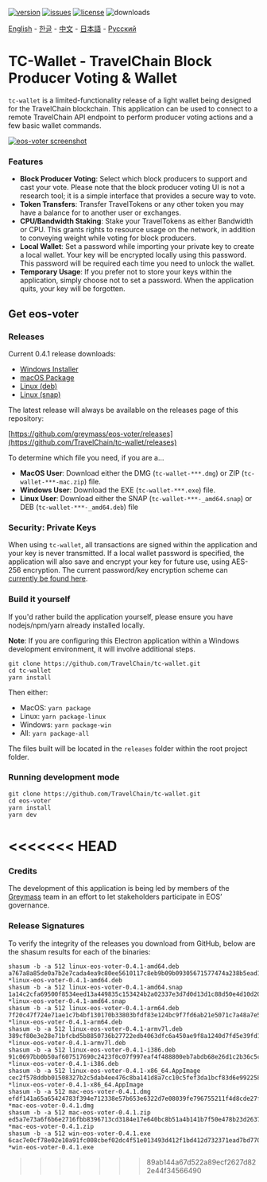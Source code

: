 [![version](https://img.shields.io/github/release/greymass/eos-voter/all.svg)](https://github.com/greymass/eos-voter/releases)
[![issues](https://img.shields.io/github/issues/greymass/eos-voter.svg)](https://github.com/greymass/eos-voter/issues)
[![license](https://img.shields.io/badge/license-MIT-blue.svg)](https://raw.githubusercontent.com/greymass/eos-voter/master/LICENSE)
![downloads](https://img.shields.io/github/downloads/greymass/eos-voter/total.svg)

[English](https://github.com/greymass/eos-voter/blob/master/README.md) - [한글](https://github.com/greymass/eos-voter/blob/master/README.kr.md) - [中文](https://github.com/greymass/eos-voter/blob/master/README.zh.md) - [日本語](https://github.com/greymass/eos-voter/blob/master/README.ja.md) - [Русский](https://github.com/greymass/eos-voter/blob/master/README.ru.md)

# TC-Wallet - TravelChain Block Producer Voting & Wallet

`tc-wallet` is a limited-functionality release of a light wallet being designed for the TravelChain blockchain. This application can be used to connect to a remote TravelChain API endpoint to perform producer voting actions and a few basic wallet commands.

[![eos-voter screenshot](https://raw.githubusercontent.com/greymass/eos-voter/master/eos-voter.png)](https://raw.githubusercontent.com/greymass/eos-voter/master/eos-voter.png)

### Features

- **Block Producer Voting**: Select which block producers to support and cast your vote. Please note that the block producer voting UI is not a research tool; it is a simple interface that provides a secure way to vote.
- **Token Transfers**: Transfer TravelTokens or any other token you may have a balance for to another user or exchanges.
- **CPU/Bandwidth Staking**: Stake your TravelTokens as either Bandwidth or CPU. This grants rights to resource usage on the network, in addition to conveying weight while voting for block producers.
- **Local Wallet**: Set a password while importing your private key to create a local wallet. Your key will be encrypted locally using this password. This password will be required each time you need to unlock the wallet.
- **Temporary Usage**: If you prefer not to store your keys within the application, simply choose not to set a password. When the application quits, your key will be forgotten.

## Get eos-voter

### Releases

Current 0.4.1 release downloads:

- [Windows Installer](https://github.com/greymass/eos-voter/releases/download/v0.4.1/win-eos-voter-0.4.1.exe)
- [macOS Package](https://github.com/greymass/eos-voter/releases/download/v0.4.1/mac-eos-voter-0.4.1.dmg)
- [Linux (deb)](https://github.com/greymass/eos-voter/releases/download/v0.4.1/linux-eos-voter-0.4.1-amd64.deb)
- [Linux (snap)](https://github.com/greymass/eos-voter/releases/download/v0.4.1/linux-eos-voter-0.4.1-amd64.snap)

The latest release will always be available on the releases page of this repository:

[https://github.com/greymass/eos-voter/releases](https://github.com/TravelChain/tc-wallet/releases)

To determine which file you need, if you are a...

- **MacOS User**: Download either the DMG (`tc-wallet-***.dmg`) or ZIP (`tc-wallet-***-mac.zip`) file.
- **Windows User**: Download the EXE (`tc-wallet-***.exe`) file.
- **Linux User**: Download either the SNAP (`tc-wallet-***-_amd64.snap`) or DEB (`tc-wallet-***-_amd64.deb`) file

### Security: Private Keys

When using `tc-wallet`, all transactions are signed within the application and your key is never transmitted. If a local wallet password is specified, the application will also save and encrypt your key for future use, using AES-256 encryption. The current password/key encryption scheme can [currently be found here](https://github.com/aaroncox/eos-voter/blob/master/app/shared/actions/wallet.js#L71-L86).

### Build it yourself

If you'd rather build the application yourself, please ensure you have nodejs/npm/yarn already installed locally.

**Note**: If you are configuring this Electron application within a Windows development environment, it will involve additional steps.

```
git clone https://github.com/TravelChain/tc-wallet.git 
cd tc-wallet
yarn install
```

Then either:

- MacOS: `yarn package`
- Linux: `yarn package-linux`
- Windows: `yarn package-win`
- All: `yarn package-all`

The files built will be located in the `releases` folder within the root project folder.

### Running development mode

```
git clone https://github.com/TravelChain/tc-wallet.git
cd eos-voter
yarn install
yarn dev
```
<<<<<<< HEAD
=======

### Credits

The development of this application is being led by members of the [Greymass](https://greymass.com) team in an effort to let stakeholders participate in EOS’ governance.

### Release Signatures

To verify the integrity of the releases you download from GitHub, below are the shasum results for each of the binaries:

```
shasum -b -a 512 linux-eos-voter-0.4.1-amd64.deb
a767a8a85de0a7b2e7cada4ea9c80ee5610117c8eb9b09b09305671577474a238b5ead10ed9cb32a132fc7ceadf935de4176822788ed4da88fdf015635663aab *linux-eos-voter-0.4.1-amd64.deb
shasum -b -a 512 linux-eos-voter-0.4.1-amd64.snap
1a14c2cfa69500f8534eed13a449835c153424b2a02337e3d7d0d13d1c88d50e4d10d20e2c78ab967653b4896848f3fc47fea4aef2a084076a028313a43bc2fb *linux-eos-voter-0.4.1-amd64.snap
shasum -b -a 512 linux-eos-voter-0.4.1-arm64.deb
7f20c47f724e71ae1c7b4bf130170b33803bfdf83e124bc9f7fd6ab21e5071c7a48a7e5447218cae1e6cd45f32303a314f2c47c32b9b9d2baf61bdb8677cb015 *linux-eos-voter-0.4.1-arm64.deb
shasum -b -a 512 linux-eos-voter-0.4.1-armv7l.deb
389cf80e3e28e71bfcbd5b8850736b27722edb4063dfc6a450ae9f8a1240d7fd5e39fd13b4cdc6f3f4087e512df98e9e73b1c900e00495cf5608f4b1655ffe09 *linux-eos-voter-0.4.1-armv7l.deb
shasum -b -a 512 linux-eos-voter-0.4.1-i386.deb
91c0697bb0b50af607517690c2423f0c07f997eaf4f488800eb7abdb68e26d1c2b36c5c1622c1afaaba150701e864899a250b79679602b729ff8f48859762bb5 *linux-eos-voter-0.4.1-i386.deb
shasum -b -a 512 linux-eos-voter-0.4.1-x86_64.AppImage
cec2f578ddbb01508327b2c5dab4ee476c8ba141d8a7cc10c5fef3da1bcf83d6e9922588882baa06f00c4e49792c1b166eba14a3658733d8eb1b85aa7539f716 *linux-eos-voter-0.4.1-x86_64.AppImage
shasum -b -a 512 mac-eos-voter-0.4.1.dmg
efdf141a65a65424783f394e712338e57b653e6322d7e08039fe796755211f4d8cde27fa9a0a120abbc338dd360f882f4388dd3022ab94831fea10c09f78e433 *mac-eos-voter-0.4.1.dmg
shasum -b -a 512 mac-eos-voter-0.4.1.zip
ed5a7e73a6f6b6e2716fbb8396713cd3184e17e640bc8b51a4b141b7f50e478b23d26374aed78670fc1d5bf4d5e4bcabc803dedb7679e83c02a5cc004910e603 *mac-eos-voter-0.4.1.zip
shasum -b -a 512 win-eos-voter-0.4.1.exe
6cac7e0cf78e02e10a91fc008cbef02dc4f51e013493d412f1bd412d732371ead7bd770979b890df8f09312ab53003c04787bc7beb1a5fb6ef61551333d74852 *win-eos-voter-0.4.1.exe
```
>>>>>>> 89ab144a67d522a89ecf2627d822e44f34566490
